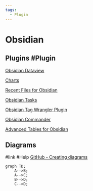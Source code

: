 ```yaml
---
tags:
  - Plugin
---
```


# Obsidian

## Plugins #Plugin 

[Obsidian Dataview](https://github.com/blacksmithgu/obsidian-dataview)

[Charts](https://charts.phib.ro/Meta/Charts/Charts+Documentation)

[Recent Files for Obsidian](https://github.com/tgrosinger/recent-files-obsidian)

[Obsidian Tasks](https://github.com/obsidian-tasks-group/obsidian-tasks)

[Obsidian Tag Wrangler Plugin](https://github.com/pjeby/tag-wrangler)

[Obsidian Commander](https://github.com/phibr0/obsidian-commander)

[Advanced Tables for Obsidian](https://github.com/tgrosinger/advanced-tables-obsidian)

## Diagrams 

#link #Help 
[GitHub - Creating diagrams](https://docs.github.com/en/get-started/writing-on-github/working-with-advanced-formatting/creating-diagrams)

```mermaid
graph TD;
    A-->B;
    A-->C;
    B-->D;
    C-->D;
```

